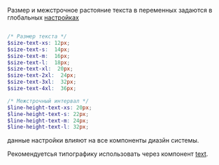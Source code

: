 Размер и межстрочное растояние текста в переменных задаются в глобальных [настройках](./setting/_variables.scss) 

```scss

/* Размер текста */
$size-text-xs: 12px;
$size-text-s:  14px; 
$size-text-m:  16px;
$size-text-l:  18px;
$size-text-xl:  20px;
$size-text-2xl:  24px;
$size-text-3xl:  32px;
$size-text-4xl:  36px;

/* Межстрочный интервал */
$line-height-text-xs: 20px;
$line-height-text-s: 22px;
$line-height-text-m: 24px;
$line-height-text-l: 32px;

```
данные настройки влияют на все компоненты диазйн системы.

Рекомендуетсья  типографику использовать через компонент [text](#/Компоненты/Text).
